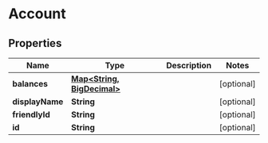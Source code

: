 
# Account

## Properties
Name | Type | Description | Notes
------------ | ------------- | ------------- | -------------
**balances** | [**Map&lt;String, BigDecimal&gt;**](BigDecimal.md) |  |  [optional]
**displayName** | **String** |  |  [optional]
**friendlyId** | **String** |  |  [optional]
**id** | **String** |  |  [optional]



